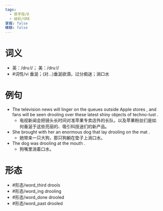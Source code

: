 ```yaml
---
tags:
  - 首字母/D
  - 级别/GRE
掌握: false
模糊: false
---
```

# 词义
- 英：/druːl/； 美：/druːl/
- #词性/vi  垂涎；(对…)垂涎欲滴，过分痴迷；淌口水
# 例句
- The television news will linger on the queues outside Apple stores , and fans will be seen drooling over these latest shiny objects of techno-lust .
	- 电视新闻会把镜头长时间对准苹果专卖店外的长队，以及苹果粉丝们是如何垂涎于这些亮丽的、吸引科技迷们的新产品。
- She brought with her an enormous dog that lay drooling on the mat .
	- 她带来一只大狗，那只狗躺在垫子上淌口水。
- The dog was drooling at the mouth .
	- 狗嘴里淌着口水。
# 形态
- #形态/word_third drools
- #形态/word_ing drooling
- #形态/word_done drooled
- #形态/word_past drooled
